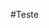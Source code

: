 <html>
    <head>
<script type='text/javascript' src='https://ajax.googleapis.com/ajax/libs/jquery/1.9.1/jquery.min.js'></script>
<script type="text/javascript" src="https://www.gstatic.com/charts/loader.js"></script>
<script type="text/javascript">
// set your channel's read api key here if necessary
var api_key = '39YJM4SS4Q8ZCZT0';
// set your channel id here
var channel_id = 369399;
// global variables
var data;

google.charts.load('current', {'packages':['gauge']});
google.charts.setOnLoadCallback(drawChart);

function drawChart() {
    $.getJSON('https://api.thingspeak.com/channels/'+channel_id+'/feed/last.json?api_key='+api_key, function(data) {
        data = google.visualization.arrayToDataTable([
            ['Label', 'Value'],
            ['Field1', parseFloat(data.field1)],
            ['Field2', parseFloat(data.field2)],
            ['Field3', parseFloat(data.field3)],
            ['Field4', parseFloat(data.field3)],
            ['Field5', parseFloat(data.field3)]
        ]);

        var options = {
            width: 400, height: 120,
            redFrom: 90, redTo: 100,
            yellowFrom:75, yellowTo: 90,
            minorTicks: 5
        };

        var chart = new google.visualization.Gauge(document.getElementById('chart_div'));

        chart.draw(data, options);

        setInterval(function() {
            $.getJSON('https://api.thingspeak.com/channels/'+channel_id+'/feed/last.json?api_key='+api_key, function(json) {
                console.log(json)
                data.setValue(0, 1, parseFloat(json.field1));
                data.setValue(1, 1, parseFloat(json.field2));
                data.setValue(2, 1, parseFloat(json.field3));
                data.setValue(3, 1, parseFloat(json.field3));
                data.setValue(4, 1, parseFloat(json.field3));
                chart.draw(data, options);
            })
        }, 100);
    })
}
</script>
</head>
<body>
#Teste

<div id='chart_div'></div>
</body>
</html>
